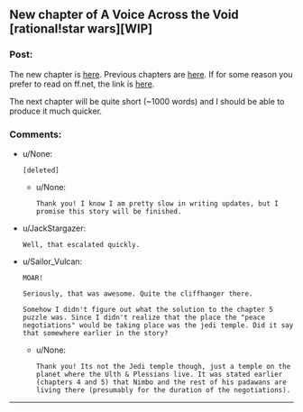 ## New chapter of A Voice Across the Void [rational!star wars][WIP]

### Post:

The new chapter is [here](http://zoltanberrigomo.tumblr.com/post/134448479197/ch-7-always-in-motion). Previous chapters are [here](http://zoltanberrigomo.tumblr.com/post/133818575647/a-voice-across-the-void). If for some reason you prefer to read on ff.net, the link is [here](https://www.fanfiction.net/s/10740793/1/A-Voice-Across-the-Void). 

The next chapter will be quite short (~1000 words) and I should be able to produce it much quicker. 

### Comments:

- u/None:
  ```
  [deleted]
  ```

  - u/None:
    ```
    Thank you! I know I am pretty slow in writing updates, but I promise this story will be finished.
    ```

- u/JackStargazer:
  ```
  Well, that escalated quickly.
  ```

- u/Sailor_Vulcan:
  ```
  MOAR!

  Seriously, that was awesome. Quite the cliffhanger there.

  Somehow I didn't figure out what the solution to the chapter 5 puzzle was. Since I didn't realize that the place the "peace negotiations" would be taking place was the jedi temple. Did it say that somewhere earlier in the story?
  ```

  - u/None:
    ```
    Thank you! Its not the Jedi temple though, just a temple on the planet where the Ulth & Plessians live. It was stated earlier (chapters 4 and 5) that Nimbo and the rest of his padawans are living there (presumably for the duration of the negotiations).
    ```

---

